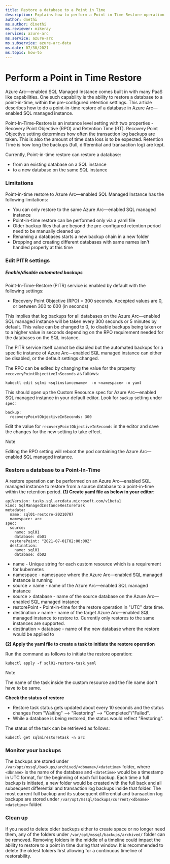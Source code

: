 ```yaml
---
title: Restore a database to a Point in Time
description: Explains how to perform a Point in Time Restore operation
author: dnethi
ms.author: dinethi
ms.reviewer: mikeray
services: azure-arc
ms.service: azure-arc
ms.subservice: azure-arc-data
ms.date: 07/30/2021
ms.topic: how-to
---
```


#  Perform a Point in Time Restore


Azure Arc—enabled SQL Managed Instance comes built in with many PaaS like capabilities. One such capability is the ability to restore a database to a point-in-time, within the pre-configured retention settings. This article describes how to do a point-in-time restore of a database in Azure Arc—enabled SQL managed instance.

Point-In-Time-Restore is an instance level setting with two properties - Recovery Point Objective (RPO) and Retention Time (RT). Recovery Point Objective setting determines how often the transaction log backups are taken. This is also the amount of time data loss is to be expected. Retention Time is how long the backups (full, differential and transaction log) are kept.  

Currently, Point-in-time restore can restore a database:

- from an existing database on a SQL instance
- to a new database on the same SQL instance

### Limitations

Point-in-time restore to Azure Arc—enabled SQL Managed Instance has the following limitations:

- You can only restore to the same Azure Arc—enabled SQL managed instance
- Point-in-time restore can be performed only via a yaml file 
- Older backup files that are beyond the pre-configured retention period need to be manually cleaned up
- Renaming a databases starts a new backup chain in a new folder
- Dropping and creating different databases with same names isn't handled properly at this time

### Edit PITR settings

##### Enable/disable automated backups

Point-In-Time-Restore (PITR) service is enabled by default with the following settings:

- Recovery Point Objective (RPO) = 300 seconds. Accepted values are 0, or between 300 to 600 (in seconds)

This implies that log backups for all databases on the Azure Arc—enabled SQL managed instance will be taken every 300 seconds or 5 minutes by default. This value can be changed to 0, to disable backups being taken or to a higher value in seconds depending on the RPO requirement needed for the databases on the SQL instance. 

The PITR service itself cannot be disabled but the automated backups for a specific instance of Azure Arc—enabled SQL managed instance can either be disabled, or the default settings changed.

The RPO can be edited by changing the value for the property ```recoveryPointObjectiveInSeconds``` as follows:

```
kubectl edit sqlmi <sqlinstancename>  -n <namespace> -o yaml
```

This should open up the Custom Resource spec for Azure Arc—enabled SQL managed instance in your default editor. Look for ```backup``` setting under ```spec```:

```
backup:
  recoveryPointObjectiveInSeconds: 300
```

Edit the value for ```recoveryPointObjectiveInSeconds``` in the editor and save the changes for the new setting to take effect. 

> [!NOTE]
> Editing the RPO setting will reboot the pod containing the Azure Arc—enabled SQL managed instance. 

### Restore a database to a Point-In-Time

A restore operation can be performed on an Azure Arc—enabled SQL managed instance to restore from a source database to a point-in-time within the retention period. 
**(1) Create yaml file as below in your editor:**

```
apiVersion: tasks.sql.arcdata.microsoft.com/v1beta1
kind: SqlManagedInstanceRestoreTask
metadata:
  name: sql01-restore-20210707
  namespace: arc
spec:
  source:
    name: sql01
    database: db01
  restorePoint: "2021-07-01T02:00:00Z"
  destination:
    name: sql01
    database: db02
```

- name - Unique string for each custom resource which is a requirement for kubernetes
- namespace - namespace where the Azure Arc—enabled SQL managed instance is running
- source > name - name of the Azure Arc—enabled SQL managed instance
- source > database - name of the source database on the Azure Arc—enabled SQL managed instance
- restorePoint - Point-in-time for the restore operation in "UTC" date time.
- destination > name - name of the target Azure Arc—enabled SQL managed instance to restore to. Currently only restores to the same instances are supported.
- destination > database - name of the new database where the restore would be applied to

**(2) Apply the yaml file to create a task to initiate the restore operation**

Run the command as follows to initiate the restore operation:

```
kubectl apply -f sql01-restore-task.yaml
```

> [!NOTE]
> The name of the task inside the custom resource and the file name don't have to be same.


**Check the status of restore**

- Restore task status gets updated about every 10 seconds and the status changes from "Waiting" --> "Restoring" --> "Completed"/"Failed". 
- While a database is being restored, the status would reflect "Restoring".

The status of the task can be retrieved as follows:

```
kubectl get sqlmirestoretask -n arc
``` 

### Monitor your backups

The backups are stored under ```/var/opt/mssql/backups/archived/<dbname>/<datetime>``` folder, where ```<dbname>``` is the name of the database and ```<datetime>``` would be a timestamp in UTC format, for the beginning of each full backup. Each time a full backup is initiated, a new folder would be created with the full back and all subsequent differential and transaction log backups inside that folder. The most current full backup and its subsequent differential and transaction log backups are stored under ```/var/opt/mssql/backups/current/<dbname><datetime>``` folder.


### Clean up 

If you need to delete older backups either to create space or no longer need them, any of the folders under ```/var/opt/mssql/backups/archived/``` folder can be removed. Removing folders in the middle of a timeline could impact the ability to restore to a point in time during that window. It is recommended to delete the oldest folders first allowing for a continuous timeline of restorability. 
